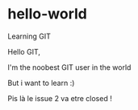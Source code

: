 # hello-world
Learning GIT

Hello GIT,

I'm the noobest GIT user in the world

But i want to learn :)


Pis là le issue 2 va etre closed !
